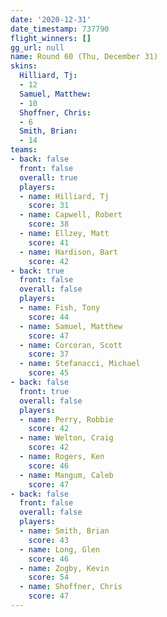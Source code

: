 ```yaml
---
date: '2020-12-31'
date_timestamp: 737790
flight_winners: []
gg_url: null
name: Round 60 (Thu, December 31)
skins:
  Hilliard, Tj:
  - 12
  Samuel, Matthew:
  - 10
  Shoffner, Chris:
  - 6
  Smith, Brian:
  - 14
teams:
- back: false
  front: false
  overall: true
  players:
  - name: Hilliard, Tj
    score: 31
  - name: Capwell, Robert
    score: 38
  - name: Ellzey, Matt
    score: 41
  - name: Hardison, Bart
    score: 42
- back: true
  front: false
  overall: false
  players:
  - name: Fish, Tony
    score: 44
  - name: Samuel, Matthew
    score: 47
  - name: Corcoran, Scott
    score: 37
  - name: Stefanacci, Michael
    score: 45
- back: false
  front: true
  overall: false
  players:
  - name: Perry, Robbie
    score: 42
  - name: Welton, Craig
    score: 42
  - name: Rogers, Ken
    score: 46
  - name: Mangum, Caleb
    score: 47
- back: false
  front: false
  overall: false
  players:
  - name: Smith, Brian
    score: 43
  - name: Long, Glen
    score: 46
  - name: Zogby, Kevin
    score: 54
  - name: Shoffner, Chris
    score: 47
---
```

